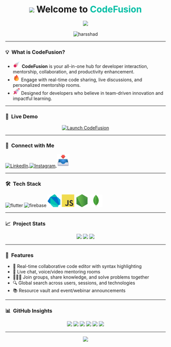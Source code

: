 <h1 align="center">
  <img src="assets/icons/Fusion.png" width="36px" />
  Welcome to <span style="color:#00BFA6;">CodeFusion</span>
</h1>

<p align="center">
  <img src="https://readme-typing-svg.herokuapp.com/?lines=Your%20Ultimate%20Developer%20Collaboration%20Platform%20🚀;Real-time%20Code%20Sharing%20🧠;Live%20Mentorship%20and%20Learning%20🌐;Elevate%20Team%20Coding%20Experience%20🔥&center=true&width=650&height=45&color=00BFA6&vCenter=true&size=22">
</p>

<p align="center">
  <img src="https://komarev.com/ghpvc/?username=harsshad&label=Project%20Views&color=0e75b6&style=flat" alt="harsshad" />
</p>

---

### 💡 &nbsp;What is CodeFusion?

<ul>
  <li><img src="assets/icons/Comet.png" width="24px"> <strong>CodeFusion</strong> is your all-in-one hub for developer interaction, mentorship, collaboration, and productivity enhancement.</li>
  <li><img src="assets/icons/Fire.png" width="22px"> Engage with real-time code sharing, live discussions, and personalized mentorship rooms.</li>
  <li><img src="assets/icons/Rocket.png" width="22px"> Designed for developers who believe in team-driven innovation and impactful learning.</li>
</ul>

---

### 🚀 &nbsp;Live Demo

<p align="center">
  <a href="https://codefusion-f6d69.web.app/" target="_blank">
    <img src="https://cdn.buymeacoffee.com/buttons/v2/default-yellow.png" height="50" width="210" alt="Launch CodeFusion" />
  </a>
</p>

---

### 🔗 &nbsp;Connect with Me

<p align="left">
  <a href="https://linkedin.com/in/harsshad-sivsharan003" target="blank">
    <img align="center" src="https://raw.githubusercontent.com/rahuldkjain/github-profile-readme-generator/master/src/images/icons/Social/linked-in-alt.svg" alt="LinkedIn" height="30" width="40" />
  </a>
  <a href="https://instagram.com/the_hashborg011_" target="blank">
    <img align="center" src="https://raw.githubusercontent.com/rahuldkjain/github-profile-readme-generator/master/src/images/icons/Social/instagram.svg" alt="Instagram" height="30" width="40" />
  </a>
  <a href="mailto:hexadron003@gmail.com">
    <img src="assets/icons/Inbox Tray.webp" width="40px">
  </a>
</p>

---

### 🛠️ &nbsp;Tech Stack

<p align="left">
  <img src="https://www.vectorlogo.zone/logos/flutterio/flutterio-icon.svg" alt="flutter" width="40" height="40"/>
  <img src="https://www.vectorlogo.zone/logos/firebase/firebase-icon.svg" alt="firebase" width="40" height="40"/>
  <img src="https://raw.githubusercontent.com/devicons/devicon/master/icons/dart/dart-original.svg" alt="dart" width="40" height="40"/>
  <img src="https://raw.githubusercontent.com/devicons/devicon/master/icons/javascript/javascript-original.svg" alt="js" width="40" height="40"/>
  <img src="https://raw.githubusercontent.com/devicons/devicon/master/icons/nodejs/nodejs-original.svg" alt="nodejs" width="40" height="40"/>
  <img src="https://raw.githubusercontent.com/devicons/devicon/master/icons/mongodb/mongodb-original.svg" alt="mongodb" width="40" height="40"/>
</p>

---

### 📈 &nbsp;Project Stats

<p align="center">
  <img src="https://img.shields.io/github/license/harsshad/CodeFusion?style=flat-square" />
  <img src="https://img.shields.io/github/stars/harsshad/CodeFusion?style=social" />
  <img src="https://img.shields.io/github/forks/harsshad/CodeFusion?style=social" />
</p>

---

### 🧠 &nbsp;Features

- 🔄 Real-time collaborative code editor with syntax highlighting  
- 💬 Live chat, voice/video mentoring rooms  
- 🧑‍🤝‍🧑 Join groups, share knowledge, and solve problems together  
- 🔍 Global search across users, sessions, and technologies  
- 📚 Resource vault and event/webinar announcements

---

### 📊 &nbsp;GitHub Insights

<div align="center">
  <img src="http://github-profile-summary-cards.vercel.app/api/cards/profile-details?username=harsshad&theme=tokyonight" />
  <img src="http://github-profile-summary-cards.vercel.app/api/cards/stats?username=harsshad&theme=tokyonight" />
  <img src="http://github-profile-summary-cards.vercel.app/api/cards/productive-time?username=harsshad&theme=tokyonight&utcOffset=+5.5" />
  <img src="https://github-readme-stats.vercel.app/api/top-langs?username=harsshad&show_icons=true&locale=en&layout=compact&theme=tokyonight" />
  <img src="https://github-readme-stats.vercel.app/api?username=harsshad&show_icons=true&locale=en&theme=tokyonight" />
  <img src="https://github-readme-streak-stats.herokuapp.com/?user=harsshad&theme=tokyonight" />
</div>

---

<p align="center">
  <img src="https://capsule-render.vercel.app/api?type=waving&color=gradient&height=100&section=footer"/>
</p>

